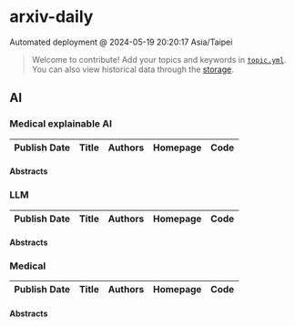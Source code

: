 # arxiv-daily
 Automated deployment @ 2024-05-19 20:20:17 Asia/Taipei
> Welcome to contribute! Add your topics and keywords in [`topic.yml`](https://github.com/jawatech/arxiv-daily-in-place/blob/main/database/topic.yml).
> You can also view historical data through the [storage](https://github.com/jawatech/arxiv-daily-in-place/blob/main/database/storage).

## AI

### Medical explainable AI
|Publish Date|Title|Authors|Homepage|Code|
| :---: | :---: | :---: | :---: | :---: |

#### Abstracts

### LLM
|Publish Date|Title|Authors|Homepage|Code|
| :---: | :---: | :---: | :---: | :---: |

#### Abstracts

### Medical
|Publish Date|Title|Authors|Homepage|Code|
| :---: | :---: | :---: | :---: | :---: |

#### Abstracts
